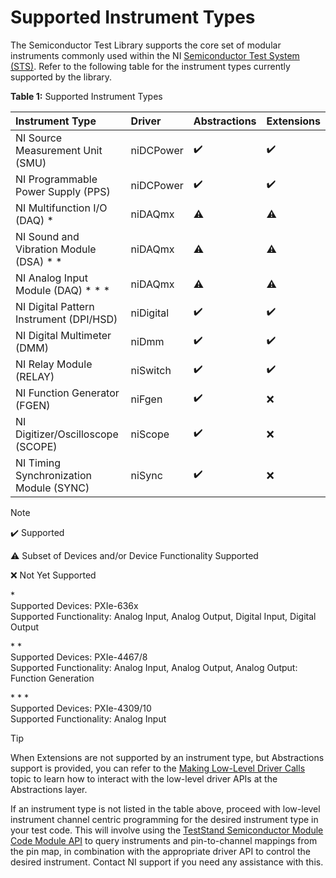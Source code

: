 # Supported Instrument Types

The Semiconductor Test Library supports the core set of modular instruments commonly used within the NI [Semiconductor Test System (STS)](https://www.ni.com/sts). Refer to the following table for the instrument types currently supported by the library.

**Table 1:** Supported Instrument Types

| Instrument Type                           | Driver    | Abstractions | Extensions           |
| :--------------------------------------   | :-------- | :----------- | :------------------- |
| NI Source Measurement Unit (SMU)          | niDCPower | :heavy_check_mark: | :heavy_check_mark: |
| NI Programmable Power Supply (PPS)        | niDCPower | :heavy_check_mark: | :heavy_check_mark: |
| NI Multifunction I/O (DAQ) \*             | niDAQmx   | :warning: | :warning: |
| NI Sound and Vibration Module (DSA) \* \* | niDAQmx   | :warning: | :warning: |
| NI Analog Input Module (DAQ) \* \* \*     | niDAQmx   | :warning: | :warning: |
| NI Digital Pattern Instrument (DPI/HSD)   | niDigital | :heavy_check_mark: | :heavy_check_mark: |
| NI Digital Multimeter (DMM)               | niDmm     | :heavy_check_mark: | :heavy_check_mark: |
| NI Relay Module (RELAY)                   | niSwitch  | :heavy_check_mark: | :heavy_check_mark: |
| NI Function Generator (FGEN)              | niFgen    | :heavy_check_mark: | :x: |
| NI Digitizer/Oscilloscope (SCOPE)         | niScope   | :heavy_check_mark: | :x: |
| NI Timing Synchronization Module (SYNC)   | niSync    | :heavy_check_mark: | :x: |

> [!NOTE]
> :heavy_check_mark: Supported
>
> :warning: Subset of Devices and/or Device Functionality Supported
>
> :x: Not Yet Supported
>
> \* \
> Supported Devices: PXIe-636x \
> Supported Functionality: Analog Input, Analog Output, Digital Input, Digital Output
>
> \* \* \
> Supported Devices: PXIe-4467/8 \
> Supported Functionality: Analog Input, Analog Output, Analog Output: Function Generation
>
> \* \* \* \
> Supported Devices: PXIe-4309/10 \
> Supported Functionality: Analog Input

> [!TIP]
> When Extensions are not supported by an instrument type, but Abstractions support is provided, you can refer to the [Making Low-Level Driver Calls](advanced/MakingLowLevelDriverCalls.md) topic to learn how to interact with the low-level driver APIs at the Abstractions layer.
>
> If an instrument type is not listed in the table above, proceed with low-level instrument channel centric programming for the desired instrument type in your test code. This will involve using the [TestStand Semiconductor Module Code Module API](https://www.ni.com/docs/en-US/bundle/teststand-semiconductor-module/page/tsm-code-module-api.html) to query instruments and pin-to-channel mappings from the pin map, in combination with the appropriate driver API to control the desired instrument. Contact NI support if you need any assistance with this.

